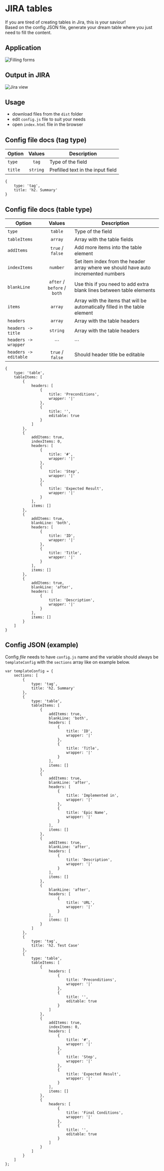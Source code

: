 # JIRA tables

If you are tired of creating tables in Jira, this is your saviour!<br>
Based on the config JSON file, generate your dream table where you just need to fill the content.

## Application
![](https://i.imgur.com/PuIJw3m.png "Filling forms")

## Output in JIRA
![](https://i.imgur.com/Lvr9z4n.png "Jira view")

## Usage
* download files from the ```dist``` folder
* edit ```config.js``` file to suit your needs
* open ```index.html``` file in the browser

## Config file docs (tag type)

| Option            | Values        | Description                      |
| ----------------- |:-------------:| -------------------------------- |
| ```type```        | ```tag```     |  Type of the field |
| ```title```       | ```string```  | Prefilled text in the input field |

```
{
	type: 'tag',
	title: 'h2. Summary'
}
```

## Config file docs (table type)

| Option            | Values        | Description    |
| ----------------- |:-------------:| -------------- |
| ```type```        | ```table```  |  Type of the field |
| ```tableItems```  | ```array```  | Array with the table fields |
| ```addItems```    | ```true``` / ```false``` | Add more items into the table element |
| ```indexItems```  | ```number``` | Set item index from the header array where we should have auto incremented numbers |
| ```blankLine```   | ```after``` / ```before``` / ```both``` | Use this if you need to add extra blank lines between table elements |
| ```items```       | ```array```  | Array with the items that will be automatically filled in the table element |
| ```headers```     | ```array```  | Array with the table headers |
| ```headers -> title```   | ```string```  | Array with the table headers |
| ```headers -> wrapper``` | ```|```  | Extra wrapper for the title string |
| ```headers -> editable```| ```true``` / ```false```  | Should header title be editable |

```
{
	type: 'table',
	tableItems: [
		{
			headers: [
				{
					title: 'Preconditions',
					wrapper: '|'
				},
				{
					title: '',
					editable: true
				}
			]
		},
		{
			addItems: true,
			indexItems: 0,
			headers: [
				{
					title: '#',
					wrapper: '|'
				},
				{
					title: 'Step',
					wrapper: '|'
				},
				{
					title: 'Expected Result',
					wrapper: '|'
				}
			],
			items: []
		},
		{
			addItems: true,
			blankLine: 'both',
			headers: [
				{
					title: 'ID',
					wrapper: '|'
				},
				{
					title: 'Title',
					wrapper: '|'
				}
			],
			items: []
		},
		{
			addItems: true,
			blankLine: 'after',
			headers: [
				{
					title: 'Description',
					wrapper: '|'
				}
			],
			items: []
		}
	]
}
```

## Config JSON (example)

Config *file* needs to have ```config.js``` name and the variable should always be ```templateConfig``` with the ```sections``` array like on example below.

```
var templateConfig = {
	sections: [
		{
			type: 'tag',
			title: 'h2. Summary'
		},
		{
			type: 'table',
			tableItems: [
				{
					addItems: true,
					blankLine: 'both',
					headers: [
						{
							title: 'ID',
							wrapper: '|'
						},
						{
							title: 'Title',
							wrapper: '|'
						}
					],
					items: []
				},
				{
					addItems: true,
					blankLine: 'after',
					headers: [
						{
							title: 'Implemented in',
							wrapper: '|'
						},
						{
							title: 'Epic Name',
							wrapper: '|'
						}
					],
					items: []
				},
				{
					addItems: true,
					blankLine: 'after',
					headers: [
						{
							title: 'Description',
							wrapper: '|'
						}
					],
					items: []
				},
				{
					blankLine: 'after',
					headers: [
						{
							title: 'URL',
							wrapper: '|'
						}
					],
					items: []
				}
			]
		},
		{
			type: 'tag',
			title: 'h2. Test Case'
		},
		{
			type: 'table',
			tableItems: [
				{
					headers: [
						{
							title: 'Preconditions',
							wrapper: '|'
						},
						{
							title: '',
							editable: true
						}
					]
				},
				{
					addItems: true,
					indexItems: 0,
					headers: [
						{
							title: '#',
							wrapper: '|'
						},
						{
							title: 'Step',
							wrapper: '|'
						},
						{
							title: 'Expected Result',
							wrapper: '|'
						}
					],
					items: []
				},
				{
					headers: [
						{
							title: 'Final Conditions',
							wrapper: '|'
						},
						{
							title: '',
							editable: true
						}
					]
				}
			]
		}
	]
};

```
